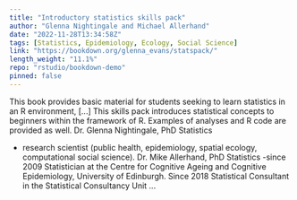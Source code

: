 ```yaml
---
title: "Introductory statistics skills pack"
author: "Glenna Nightingale and Michael Allerhand"
date: "2022-11-28T13:34:58Z"
tags: [Statistics, Epidemiology, Ecology, Social Science]
link: "https://bookdown.org/glenna_evans/statspack/"
length_weight: "11.1%"
repo: "rstudio/bookdown-demo"
pinned: false
---
```


This book provides basic material for students seeking to learn statistics in an R environment, [...] This skills pack introduces statistical concepts to beginners within the framework of R. Examples of analyses and R code are provided as well. Dr. Glenna Nightingale, PhD Statistics
- research scientist (public health, epidemiology, spatial ecology, computational social science). Dr. Mike Allerhand, PhD Statistics
-since 2009 Statistician at the Centre for Cognitive Ageing and Cognitive Epidemiology, University of Edinburgh. Since 2018 Statistical Consultant in the Statistical Consultancy Unit  ...
